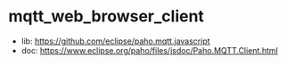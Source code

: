 # mqtt_web_browser_client

* lib: https://github.com/eclipse/paho.mqtt.javascript
* doc: https://www.eclipse.org/paho/files/jsdoc/Paho.MQTT.Client.html
